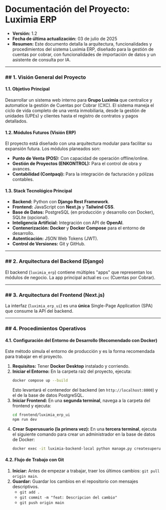 # **Documentación del Proyecto: Luximia ERP**

* **Versión:** 1.2
* **Fecha de última actualización:** 03 de julio de 2025
* **Resumen:** Este documento detalla la arquitectura, funcionalidades y procedimientos del sistema Luximia ERP, diseñado para la gestión de cuentas por cobrar, con funcionalidades de importación de datos y un asistente de consulta por IA.

***

### ## 1. Visión General del Proyecto

#### 1.1. Objetivo Principal
Desarrollar un sistema web interno para **Grupo Luximia** que centralice y automatice la gestión de Cuentas por Cobrar (CXC). El sistema maneja el ciclo de vida completo de una venta inmobiliaria, desde la gestión de unidades (UPEs) y clientes hasta el registro de contratos y pagos detallados.

#### 1.2. Módulos Futuros (Visión ERP)
El proyecto está diseñado con una arquitectura modular para facilitar su expansión futura. Los módulos planeados son:
* **Punto de Venta (POS):** Con capacidad de operación offline/online.
* **Gestión de Proyectos (ENKONTROL):** Para el control de obra y avances.
* **Contabilidad (Contpaqi):** Para la integración de facturación y pólizas contables.

#### 1.3. Stack Tecnológico Principal
* **Backend:** Python con **Django Rest Framework**.
* **Frontend:** JavaScript con **Next.js** y **Tailwind CSS**.
* **Base de Datos:** PostgreSQL (en producción y desarrollo con Docker), SQLite (opcional).
* **Inteligencia Artificial:** Integración con API de **OpenAI**.
* **Contenerización:** **Docker** y **Docker Compose** para el entorno de desarrollo.
* **Autenticación:** JSON Web Tokens (JWT).
* **Control de Versiones:** Git y GitHub.

***

### ## 2. Arquitectura del Backend (Django)

El backend (`luximia_erp`) contiene múltiples "apps" que representan los módulos de negocio. La app principal actual es `cxc` (Cuentas por Cobrar).

***

### ## 3. Arquitectura del Frontend (Next.js)

La interfaz (`luximia_erp_ui`) es una **única** Single-Page Application (SPA) que consume la API del backend.

***

### ## 4. Procedimientos Operativos

#### 4.1. Configuración del Entorno de Desarrollo (Recomendado con Docker)
Este método simula el entorno de producción y es la forma recomendada para trabajar en el proyecto.

1.  **Requisitos:** Tener **Docker Desktop** instalado y corriendo.
2.  **Iniciar el Entorno:** En la carpeta raíz del proyecto, ejecuta:
    ```bash
    docker compose up --build
    ```
    Esto levantará el contenedor del backend (en `http://localhost:8000`) y el de la base de datos PostgreSQL.
3.  **Iniciar Frontend:** En una **segunda terminal**, navega a la carpeta del frontend y ejecuta:
    ```bash
    cd frontend/luximia_erp_ui
    npm run dev
    ```
4.  **Crear Superusuario (la primera vez):** En una **tercera terminal**, ejecuta el siguiente comando para crear un administrador en la base de datos de Docker:
    ```bash
    docker exec -it luximia-backend-local python manage.py createsuperuser
    ```

#### 4.2. Flujo de Trabajo con Git
1.  **Iniciar:** Antes de empezar a trabajar, traer los últimos cambios: `git pull origin main`.
2.  **Guardar:** Guardar los cambios en el repositorio con mensajes descriptivos.
    * `git add .`
    * `git commit -m "feat: Descripcion del cambio"`
    * `git push origin main`